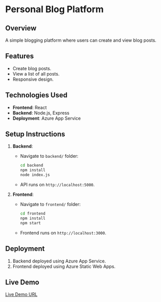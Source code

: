 # Personal Blog Platform

## Overview
A simple blogging platform where users can create and view blog posts.

## Features
- Create blog posts.
- View a list of all posts.
- Responsive design.

## Technologies Used
- **Frontend**: React
- **Backend**: Node.js, Express
- **Deployment**: Azure App Service

## Setup Instructions
1. **Backend**:
   - Navigate to `backend/` folder:
     ```bash
     cd backend
     npm install
     node index.js
     ```
   - API runs on `http://localhost:5000`.

2. **Frontend**:
   - Navigate to `frontend/` folder:
     ```bash
     cd frontend
     npm install
     npm start
     ```
   - Frontend runs on `http://localhost:3000`.

## Deployment
1. Backend deployed using Azure App Service.
2. Frontend deployed using Azure Static Web Apps.

## Live Demo
[Live Demo URL](#)
